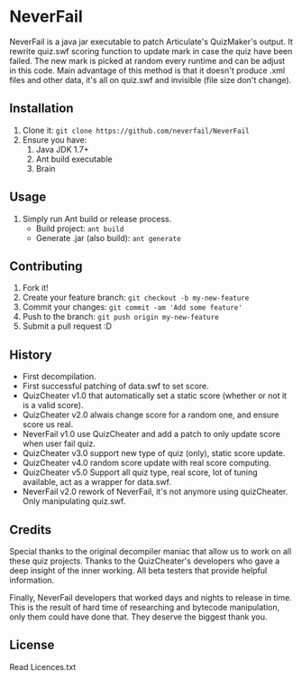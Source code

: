 NeverFail
==========

NeverFail is a java jar executable to patch Articulate's QuizMaker's output.
It rewrite quiz.swf scoring function to update mark in case the quiz have been failed.
The new mark is picked at random every runtime and can be adjust in this code.
Main advantage of this method is that it doesn't produce .xml files and other data,
it's all on quiz.swf and invisible (file size don't change).

## Installation

1. Clone it: `git clone https://github.com/neverfail/NeverFail`
2. Ensure you have:
    1. Java JDK 1.7+
    2. Ant build executable
    3. Brain

## Usage

1. Simply run Ant build or release process.
    * Build project: `ant build`
    * Generate .jar (also build): `ant generate`
     
## Contributing

1. Fork it!
2. Create your feature branch: `git checkout -b my-new-feature`
3. Commit your changes: `git commit -am 'Add some feature'`
4. Push to the branch: `git push origin my-new-feature`
5. Submit a pull request :D

## History

* First decompilation.
* First successful patching of data.swf to set score.
* QuizCheater v1.0 that automatically set a static score (whether or not it is a valid score).
* QuizCheater v2.0 alwais change score for a random one, and ensure score us real.
* NeverFail v1.0 use QuizCheater and add a patch to only update score when user fail quiz.
* QuizCheater v3.0 support new type of quiz (only), static score update.
* QuizCheater v4.0 random score update with real score computing.
* QuizCheater v5.0 Support all quiz type, real score, lot of tuning available, act as a wrapper for data.swf.
* NeverFail v2.0 rework of NeverFail, it's not anymore using quizCheater. Only manipulating quiz.swf.

## Credits

Special thanks to the original decompiler maniac that allow us to work on
all these quiz projects.
Thanks to the QuizCheater's developers who gave a deep insight of the inner working.
All beta testers that provide helpful information.

Finally, NeverFail developers that worked days and nights to release in time.
This is the result of hard time of researching and bytecode manipulation,
only them could have done that. They deserve the biggest thank you.


## License

Read Licences.txt